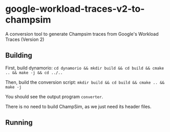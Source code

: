 # google-workload-traces-v2-to-champsim
A conversion tool to generate Champsim traces from Google's Workload Traces (Version 2)

## Building

First, build dynamorio:
`cd dynamorio && mkdir build && cd build && cmake .. && make -j && cd ../..`

Then, build the conversion script:
`mkdir build && cd build && cmake .. && make -j`

You should see the output program `converter`. 

There is no need to build ChampSim, as we just need its header files.

## Running

